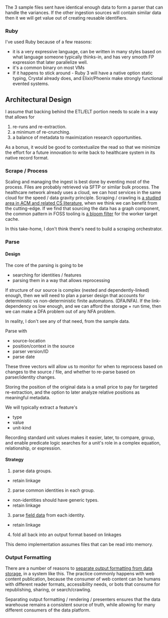 The 3 sample files sent have identical enough data to form a parser that can handle the variances.  If the other ingestion sources will contain similar data then it we will get value out of creating reusable identifiers.  


### Ruby

I've used Ruby because of a few reasons:

* it is a very expressive language, can be written in many styles based on what language someone typically thinks-in, and has very smooth FP expression that later parallelize well.
* it's a common binary on most VMs
* If it happens to stick around - Ruby 3 will have a native option static typing, Crystal already does, and Elixir/Phoenix make strongly functional evented systems.

## Architectural Design

I assume that backing behind the ETL/ELT portion needs to scale in a way that allows for 

1. re-runs and re-extraction.
1. a minimum of re-crunching.
1. a balance of metadata to maximization research opportunities.

As a bonus, it would be good to contextualize the read so that we minimize the effort for a future innovation to write back to healthcare system in its native record format.

### Scrape / Process

Scaling and managing the ingest is best done by eventing most of the process.  Files are probably retrieved via SFTP or similar bulk process.  The healthcare network already uses a cloud, we can host services in the same cloud for the speed / data gravity principle.  Scraping / crawling is [a studied area in ACM and related CS literature](https://dl.acm.org/results.cfm?query=crawler), when we think we can benefit from the cutting-edge. If we find that sourcing the data has a graph component, the common pattern in FOSS tooling is [a bloom filter](https://github.com/igrigorik/bloomfilter-rb) for the worker target cache.

In this take-home, I don't think there's need to build a scraping orchestrator.

### Parse

#### Design
The core of the parsing is going to be 

* searching for identities / features
* parsing them in a way that allows reprocessing

If structure of our source is complex (nested and dependently-linked) enough, then we will need to plan a parser design that accounts for deterministic vs non-deterministic finite automatons. (DFA/NFA). If the link-dependency os low enough, and we can afford the storage + run time, then we can make a DFA problem out of any NFA problem. 

In reality, I don't see any of that need, from the sample data. 

Parse with

* source-location 
* position/context in the source
* parser version/ID
* parse date

These three vectors will allow us to monitor for when to reprocess based on changes to the source / file, and whether to re-parse based on parser/identity changes.  

Storing the position of the original data is a small price to pay for targeted re-extraction, and the option to later analyze relative positions as meaningful metadata.

We will typically extract a feature's

* type
* value
* unit-kind

Recording standard unit values makes it easier, later, to compare, group, and enable predicate logic searches for a unit's role in a complex equation, relationship, or expression.

#### Strategy

1. parse data groups.
  * retain linkage
2. parse common identities in each group.
  * non-identities should have generic types.
  * retain linkage
3. parse [field data](https://github.com/pocari/regexp-ruby) from each identity.
  * retain linkage
4. fold all back into an output format based on linkages

This demo implementation assumes files that can be read into memory.  

### Output Formatting

There are a number of reasons to [separate output formatting from data storage](https://github.com/PeterCamilleri/format_engine), in a system like this.  The practice commonly happens with web content publication, because the consumer of web content can be humans with different reader formats, accessibility needs, or bots that consume for republishing, sharing, or search/crawling.

Separating output formatting / rendering / presenters ensures that the data warehouse remains a consistent source of truth, while allowing for many different consumers of the data platform.



